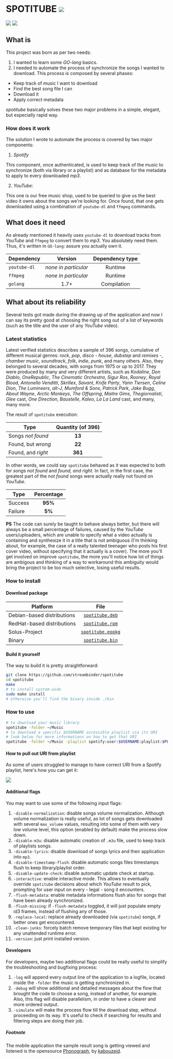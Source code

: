 # SPOTITUBE ![](https://img.shields.io/github/downloads/streambinder/spotitube/total.svg)

[![](https://raw.githubusercontent.com/streambinder/spotitube/master/assets/images/sample.gif)](#spotitube) [![](https://raw.githubusercontent.com/streambinder/spotitube/master/assets/images/sample_result.png)](#spotitube)

## What is

This project was born as per two needs:

1. I wanted to learn some _GO-lang_ basics.
2. I needed to automate the process of synchronize the songs I wanted to download. This process is composed by several phases:

  - Keep track of music I want to download
  - Find the best song file I can
  - Download it
  - Apply correct metadata

_spotitube_ basically solves these two major problems in a simple, elegant, but especially rapid way.

### How does it work

The solution I wrote to automate the process is covered by two major components:

1. _Spotify_

  This component, once authenticated, is used to keep track of the music to synchronize (both via library or a playlist) and as database for the metadata to apply to every downloaded _mp3_.

2. _YouTube_:

  This one is our free music shop, used to be queried to give us the best video it owns about the songs we're looking for. Once found, that one gets downloaded using a combination of `youtube-dl` and `ffmpeg` commands.

## What does it need

As already mentioned it heavily uses `youtube-dl` to download tracks from _YouTube_ and `ffmpeg` to convert them to _mp3_. You absolutely need them. Thus, it's written in `GO-lang`: assure you actually own it.

Dependency   |       Version        | Dependency type
------------ | :------------------: | :-------------:
`youtube-dl` | _none in particular_ |     Runtime
`ffmpeg`     | _none in particular_ |     Runtime
`golang`     |         1.7+         |   Compilation

## What about its reliability

Several tests got made during the drawing up of the application and now I can say its pretty good at choosing the right song out of a list of keywords (such as the title and the user of any _YouTube_ video).

### Latest statistics

Latest verified statistics describes a sample of 396 songs, cumulative of different musical genres: _rock_, _pop_, _disco_ - _house_, _dubstep_ and _remixes_ -, _chamber music_, _soundtrack_, _folk_, _indie_, _punk_, and many others. Also, they belonged to several decades, with songs from 1975 or up to 2017\. They were produced by many and very different artists, such as _Kodaline_, _Don Diablo_, _OneRepublic_, _The Cinematic Orchestra_, _Sigur Ros_, _Rooney_, _Royal Blood_, _Antonello Venditti_, _Skrillex_, _Savant_, _Knife Party_, _Yann Tiersen_, _Celine Dion_, _The Lumineers_, _alt-J_, _Mumford & Sons_, _Patrick Park_, _Jake Bugg_, _About Wayne_, _Arctic Monkeys_, _The Offspring_, _Maitre Gims_, _Thegiornalisti_, _Glee_ cast, _One Direction_, _Baustelle_, _Kaleo_, _La La Land_ cast, and many, many more.

The result of `spotitube` execution:

Type               | Quantity (of 396)
------------------ | :---------------:
Songs _not found_  |      **13**
Found, but _wrong_ |      **22**
Found, and _right_ |      **361**

In other words, we could say `spotitube` behaved as it was expected to both for _songs not found_ and _found, and right_. In fact, in the first case, the greatest part of the _not found_ songs were actually really not found on _YouTube_.

Type    | Percentage
------- | :--------:
Success |  **95%**
Failure |   **5%**

**PS** The code can surely be taught to behave always better, but there will always be a small percentage of failures, caused by the _YouTube_ users/uploaders, which are unable to specify what a video actually is containing and synthesize it in a title that is not ambiguous (I'm thinking about, for example, the case of a really talented teenager who posts his first cover video, without specifying that it actually is a cover). The more you'll get involved on improve `spotitube`, the more you'll notice how lot of things are ambigous and thinking of a way to workaround this ambiguity would bring the project to be too much selective, losing useful results.

### How to install

#### Download package

Platform                   |                                      File
-------------------------- | :----------------------------------------------------------------------------:
Debian-based distributions |  [`spotitube.deb`](https://github.com/streambinder/spotitube/releases/latest)
RedHat-based distributions |  [`spotitube.rpm`](https://github.com/streambinder/spotitube/releases/latest)
Solus-Project              | [`spotitube.eopkg`](https://github.com/streambinder/spotitube/releases/latest)
Binary                     |  [`spotitube.bin`](https://github.com/streambinder/spotitube/releases/latest)

#### Build it yourself

The way to build it is pretty straightforward:

```bash
git clone https://github.com/streambinder/spotitube
cd spotitube
make
# to install system-wide
sudo make install
# otherwise you'll find the binary inside ./bin
```

### How to use

```bash
# to download your music library
spotitube -folder ~/Music
# to download a specific $USERNAME accessible playlist via its URI
# look below for more informations on how to get that URI
spotitube -folder ~/Music -playlist spotify:user:$USERNAME:playlist:$PLAYLIST_ID
```

#### How to pull out URI from playlist

As some of users struggled to manage to have correct URI from a Spotify playlist, here's how you can get it:

[![](https://raw.githubusercontent.com/streambinder/spotitube/master/assets/images/sample_playlist.png)](#)

#### Additional flags

You may want to use some of the following input flags:

1. `-disable-normalization`: disable songs volume normalization. Although volume normalization is really useful, as lot of songs gets downloaded with several `max_volume` values, resulting into some of them with very low volume level, this option (enabled by default) make the process slow down.
2. `-disable-m3u`: disable automatic creation of `.m3u` file, used to keep track of playlists songs.
3. `-disable-lyrics`: disable download of songs lyrics and their application into `mp3`.
4. `-disable-timestamp-flush`: disable automatic songs files timestamps flush to keep library/playlist order.
5. `-disable-update-check`: disable automatic update check at startup.
6. `-interactive`: enable interactive mode. This allows to eventually override `spotitube` decisions about which _YouTube_ result to pick, prompting for user input on every - legal - song it encounters.
7. `-flush-metadata`: enable metadata informations flush also for songs that have been already synchronized.
8. `-flush-missing`: if `-flush-metadata` toggled, it will just populate empty id3 frames, instead of flushing any of those.
9. `-replace-local`: replace already downloaded (via `spotitube`) songs, if better ones get encountered.
10. `-clean-junks`: forcely batch remove temporary files that kept existing for any unattended runtime error.
11. `-version`: just print installed version.

#### Developers

For developers, maybe two additional flags could be really useful to simplify the troubleshooting and bugfixing process:

1. `-log` will append every output line of the application to a logfile, located inside the `-folder` the music is getting synchronized in.
2. `-debug` will show additional and detailed messages about the flow that brought the code to choose a song, instead of another, for example. Also, this flag will disable parallelism, in order to have a clearer and more ordered output.
3. `-simulate` will make the process flow till the download step, without proceeding on its way. It's useful to check if searching for results and filtering steps are doing their job.

##### Footnote

The mobile application the sample result song is getting viewed and listened is the opensource [Phonograph](https://github.com/kabouzeid/phonograph), by [kabouzeid](https://github.com/kabouzeid).
